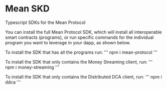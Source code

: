# Mean SKD
Typescript SDKs for the Mean Protocol

You can install the full Mean Protocol SDK, which will install all interoperable smart contracts (programs), or run specific commands for the individual program you want to leverage in your dapp, as shown below.

To install the SDK that has all the programs run:
'''
npm i mean-protocol
'''

To install the SDK that only contains the Money Streaming client, run:
'''
npm i money-streaming
'''


To install the SDK that only contains the Distributed DCA client, run:
'''
npm i ddca
'''
